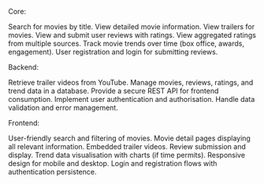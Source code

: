Core:

Search for movies by title.
View detailed movie information.
View trailers for movies.
View and submit user reviews with ratings.
View aggregated ratings from multiple sources.
Track movie trends over time (box office, awards, engagement).
User registration and login for submitting reviews.



Backend:

Retrieve trailer videos from YouTube.
Manage movies, reviews, ratings, and trend data in a database.
Provide a secure REST API for frontend consumption.
Implement user authentication and authorisation.
Handle data validation and error management.



Frontend:

User-friendly search and filtering of movies.
Movie detail pages displaying all relevant information.
Embedded trailer videos.
Review submission and display.
Trend data visualisation with charts (if time permits).
Responsive design for mobile and desktop.
Login and registration flows with authentication persistence.